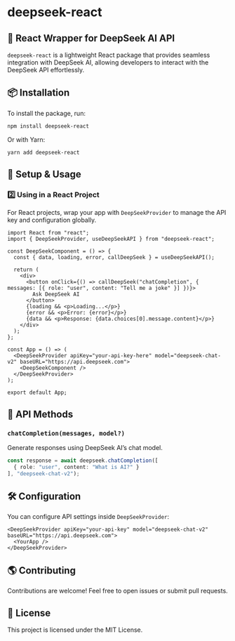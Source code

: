 # deepseek-react

## 🚀 React Wrapper for DeepSeek AI API

`deepseek-react` is a lightweight React package that provides seamless integration with DeepSeek AI, allowing developers to interact with the DeepSeek API effortlessly.

## 📦 Installation

To install the package, run:

```sh
npm install deepseek-react
```

Or with Yarn:

```sh
yarn add deepseek-react
```

## 🔧 Setup & Usage
### **2️⃣ Using in a React Project**
For React projects, wrap your app with `DeepSeekProvider` to manage the API key and configuration globally.

```tsx
import React from "react";
import { DeepSeekProvider, useDeepSeekAPI } from "deepseek-react";

const DeepSeekComponent = () => {
  const { data, loading, error, callDeepSeek } = useDeepSeekAPI();

  return (
    <div>
      <button onClick={() => callDeepSeek("chatCompletion", { messages: [{ role: "user", content: "Tell me a joke" }] })}>
        Ask DeepSeek AI
      </button>
      {loading && <p>Loading...</p>}
      {error && <p>Error: {error}</p>}
      {data && <p>Response: {data.choices[0].message.content}</p>}
    </div>
  );
};

const App = () => (
  <DeepSeekProvider apiKey="your-api-key-here" model="deepseek-chat-v2" baseURL="https://api.deepseek.com">
    <DeepSeekComponent />
  </DeepSeekProvider>
);

export default App;
```

## 📌 API Methods

### **`chatCompletion(messages, model?)`**
Generate responses using DeepSeek AI’s chat model.

```ts
const response = await deepseek.chatCompletion([
  { role: "user", content: "What is AI?" }
], "deepseek-chat-v2");
```

## 🛠 Configuration
You can configure API settings inside `DeepSeekProvider`:

```tsx
<DeepSeekProvider apiKey="your-api-key" model="deepseek-chat-v2" baseURL="https://api.deepseek.com">
  <YourApp />
</DeepSeekProvider>
```

## 🌎 Contributing
Contributions are welcome! Feel free to open issues or submit pull requests.

## 📄 License
This project is licensed under the MIT License.


